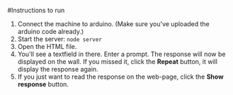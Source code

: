 #Instructions to run
1) Connect the machine to arduino. (Make sure you've uploaded the arduino code already.)
2) Start the server:
`node server`
3) Open the HTML file.
4) You'll see a textfield in there. Enter a prompt. The response will now be displayed on the wall. If you missed it, click the **Repeat** button, it will display the response again.
5) If you just want to read the response on the web-page, click the **Show response** button.